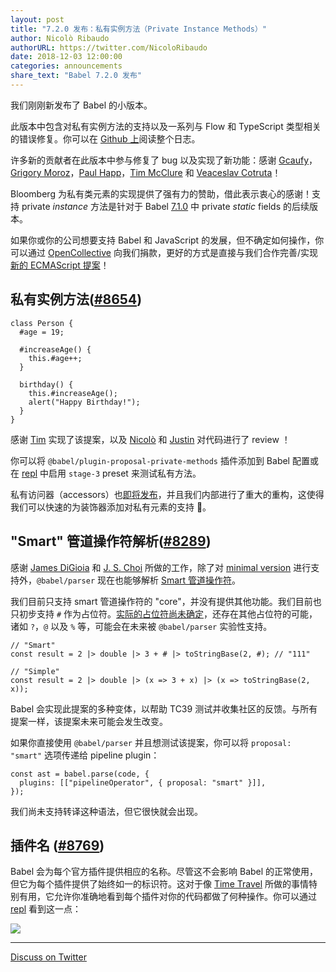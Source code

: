 ```yaml
---
layout: post
title: "7.2.0 发布：私有实例方法（Private Instance Methods）"
author: Nicolò Ribaudo
authorURL: https://twitter.com/NicoloRibaudo
date: 2018-12-03 12:00:00
categories: announcements
share_text: "Babel 7.2.0 发布"
---
```


我们刚刚新发布了 Babel 的小版本。

此版本中包含对私有实例方法的支持以及一系列与 Flow 和 TypeScript 类型相关的错误修复。你可以在 [Github 上](https://github.com/babel/babel/releases/tag/v7.2.0)阅读整个日志。

<!-- truncate -->

许多新的贡献者在此版本中参与修复了 bug 以及实现了新功能：感谢 [Gcaufy](https://github.com/Gcaufy)，[Grigory Moroz](https://github.com/morozRed)，[Paul Happ](https://github.com/phapp88)，[Tim McClure](https://github.com/tim-mc) 和 [Veaceslav Cotruta](https://github.com/katrotz)！

Bloomberg 为私有类元素的实现提供了强有力的赞助，借此表示衷心的感谢！支持 private _instance_ 方法是针对于 Babel [7.1.0](https://babeljs.io/blog/2018/09/17/7.1.0#private-static-fields-stage-3) 中 private _static_ fields 的后续版本。

如果你或你的公司想要支持 Babel 和 JavaScript 的发展，但不确定如何操作，你可以通过 [OpenCollective](https://opencollective.com/babel) 向我们捐款，更好的方式是直接与我们合作完善/实现[新的 ECMAScript 提案](https://github.com/babel/proposals)！

## 私有实例方法([#8654](https://github.com/babel/babel/pull/8654))

```javascript=
class Person {
  #age = 19;

  #increaseAge() {
    this.#age++;
  }

  birthday() {
    this.#increaseAge();
    alert("Happy Birthday!");
  }
}
```

感谢 [Tim](https://github.com/tim-mc) 实现了该提案，以及 [Nicolò](https://twitter.com/NicoloRibaudo) 和 [Justin](https://github.com/jridgewell) 对代码进行了 review ！

你可以将 `@babel/plugin-proposal-private-methods` 插件添加到 Babel 配置或在 [repl](https://babeljs.io/repl/build/main#?presets=stage-3) 中启用 `stage-3` preset 来测试私有方法。

私有访问器（accessors）也[即将发布](https://github.com/babel/babel/pull/9101)，并且我们内部进行了重大的重构，这使得我们可以快速的为装饰器添加对私有元素的支持 🎉。

## "Smart" 管道操作符解析([#8289](https://github.com/babel/babel/pull/8289))

感谢 [James DiGioia](https://github.com/mAAdhaTTah) 和 [J. S. Choi](https://github.com/js-choi) 所做的工作，除了对 [minimal version](https://github.com/tc39/proposal-pipeline-operator) 进行支持外，`@babel/parser` 现在也能够解析 [Smart 管道操作符](https://github.com/js-choi/proposal-smart-pipelines/)。

我们目前只支持 smart 管道操作符的 "core"，并没有提供其他功能。我们目前也只初步支持 `#` 作为占位符。[实际的占位符尚未确定](https://github.com/tc39/proposal-pipeline-operator/issues/91)，还存在其他占位符的可能，诸如 `?`，`@` 以及 `%` 等，可能会在未来被 `@babel/parser` 实验性支持。

```javascript=
// "Smart"
const result = 2 |> double |> 3 + # |> toStringBase(2, #); // "111"

// "Simple"
const result = 2 |> double |> (x => 3 + x) |> (x => toStringBase(2, x));
```

Babel 会实现此提案的多种变体，以帮助 TC39 测试并收集社区的反馈。与所有提案一样，该提案未来可能会发生改变。

如果你直接使用 `@babel/parser` 并且想测试该提案，你可以将 `proposal: "smart"` 选项传递给 pipeline plugin：

```javascript=
const ast = babel.parse(code, {
  plugins: [["pipelineOperator", { proposal: "smart" }]],
});
```

我们尚未支持转译这种语法，但它很快就会出现。

## 插件名 ([#8769](https://github.com/babel/babel/pull/8769))

Babel 会为每个官方插件提供相应的名称。尽管这不会影响 Babel 的正常使用，但它为每个插件提供了始终如一的标识符。这对于像 [Time Travel](https://github.com/babel/website/pull/1736) 所做的事情特别有用，它允许你准确地看到每个插件对你的代码都做了何种操作。你可以通过 [repl](https://babeljs.io/repl/build/main#?timeTravel=true) 看到这一点：

![](https://i.imgur.com/AzKc37i.gif)

---

[Discuss on Twitter](https://twitter.com/search?q=https%3A%2F%2Fbabeljs.io%2Fblog%2F2018%2F12%2F03%2F7.2.0)
